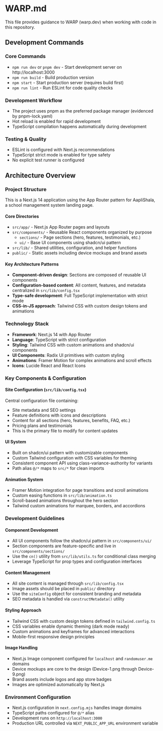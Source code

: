 # WARP.md

This file provides guidance to WARP (warp.dev) when working with code in this repository.

## Development Commands

### Core Commands
- `npm run dev` or `pnpm dev` - Start development server on http://localhost:3000
- `npm run build` - Build production version  
- `npm start` - Start production server (requires build first)
- `npm run lint` - Run ESLint for code quality checks

### Development Workflow
- The project uses pnpm as the preferred package manager (evidenced by pnpm-lock.yaml)
- Hot reload is enabled for rapid development
- TypeScript compilation happens automatically during development

### Testing & Quality
- ESLint is configured with Next.js recommendations
- TypeScript strict mode is enabled for type safety
- No explicit test runner is configured

## Architecture Overview

### Project Structure
This is a Next.js 14 application using the App Router pattern for AapliShala, a school management system landing page.

#### Core Directories
- `src/app/` - Next.js App Router pages and layouts
- `src/components/` - Reusable React components organized by purpose
  - `sections/` - Page sections (hero, features, testimonials, etc.)
  - `ui/` - Base UI components using shadcn/ui pattern
- `src/lib/` - Shared utilities, configuration, and helper functions
- `public/` - Static assets including device mockups and brand assets

#### Key Architecture Patterns
- **Component-driven design**: Sections are composed of reusable UI components
- **Configuration-based content**: All content, features, and metadata centralized in `src/lib/config.tsx`
- **Type-safe development**: Full TypeScript implementation with strict mode
- **CSS-in-JS approach**: Tailwind CSS with custom design tokens and animations

### Technology Stack
- **Framework**: Next.js 14 with App Router
- **Language**: TypeScript with strict configuration
- **Styling**: Tailwind CSS with custom animations and shadcn/ui components
- **UI Components**: Radix UI primitives with custom styling
- **Animations**: Framer Motion for complex animations and scroll effects
- **Icons**: Lucide React and React Icons

### Key Components & Configuration

#### Site Configuration (`src/lib/config.tsx`)
Central configuration file containing:
- Site metadata and SEO settings
- Feature definitions with icons and descriptions
- Content for all sections (hero, features, benefits, FAQ, etc.)
- Pricing plans and testimonials
- This is the primary file to modify for content updates

#### UI System
- Built on shadcn/ui pattern with customizable components
- Custom Tailwind configuration with CSS variables for theming
- Consistent component API using class-variance-authority for variants
- Path alias `@/*` maps to `src/*` for clean imports

#### Animation System
- Framer Motion integration for page transitions and scroll animations
- Custom easing functions in `src/lib/animation.ts`
- Scroll-based animations throughout the hero section
- Tailwind custom animations for marquee, borders, and accordions

### Development Guidelines

#### Component Development
- All UI components follow the shadcn/ui pattern in `src/components/ui/`
- Section components are feature-specific and live in `src/components/sections/`
- Use the `cn()` utility from `src/lib/utils.ts` for conditional class merging
- Leverage TypeScript for prop types and configuration interfaces

#### Content Management
- All site content is managed through `src/lib/config.tsx`
- Image assets should be placed in `public/` directory
- Use the `siteConfig` object for consistent branding and metadata
- SEO metadata is handled via `constructMetadata()` utility

#### Styling Approach
- Tailwind CSS with custom design tokens defined in `tailwind.config.ts`
- CSS variables enable dynamic theming (dark mode ready)
- Custom animations and keyframes for advanced interactions
- Mobile-first responsive design principles

#### Image Handling
- Next.js Image component configured for `localhost` and `randomuser.me` domains
- Device mockups are core to the design (Device-1.png through Device-9.png)
- Brand assets include logos and app store badges
- Images are optimized automatically by Next.js

### Environment Configuration
- Next.js configuration in `next.config.mjs` handles image domains
- TypeScript paths configured for `@/*` alias
- Development runs on `http://localhost:3000`
- Production URL controlled via `NEXT_PUBLIC_APP_URL` environment variable
